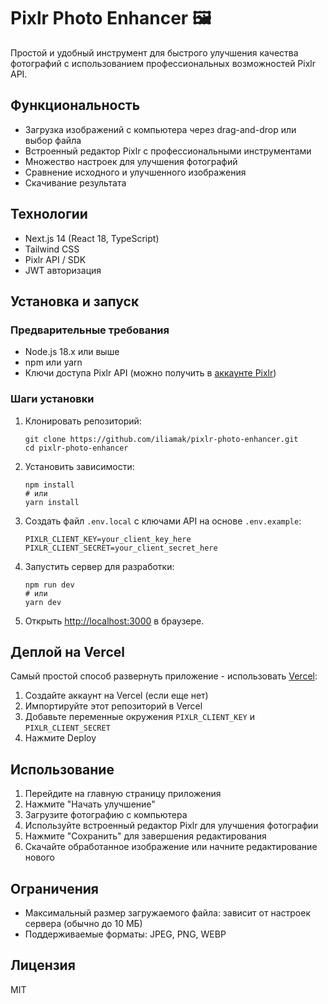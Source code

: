# Pixlr Photo Enhancer 🖼️

Простой и удобный инструмент для быстрого улучшения качества фотографий с использованием профессиональных возможностей Pixlr API.

## Функциональность

- Загрузка изображений с компьютера через drag-and-drop или выбор файла
- Встроенный редактор Pixlr с профессиональными инструментами
- Множество настроек для улучшения фотографий
- Сравнение исходного и улучшенного изображения
- Скачивание результата

## Технологии

- Next.js 14 (React 18, TypeScript)
- Tailwind CSS
- Pixlr API / SDK
- JWT авторизация

## Установка и запуск

### Предварительные требования

- Node.js 18.x или выше
- npm или yarn
- Ключи доступа Pixlr API (можно получить в [аккаунте Pixlr](https://pixlr.com))

### Шаги установки

1. Клонировать репозиторий:
   ```
   git clone https://github.com/iliamak/pixlr-photo-enhancer.git
   cd pixlr-photo-enhancer
   ```

2. Установить зависимости:
   ```
   npm install
   # или
   yarn install
   ```

3. Создать файл `.env.local` с ключами API на основе `.env.example`:
   ```
   PIXLR_CLIENT_KEY=your_client_key_here
   PIXLR_CLIENT_SECRET=your_client_secret_here
   ```

4. Запустить сервер для разработки:
   ```
   npm run dev
   # или
   yarn dev
   ```

5. Открыть [http://localhost:3000](http://localhost:3000) в браузере.

## Деплой на Vercel

Самый простой способ развернуть приложение - использовать [Vercel](https://vercel.com):

1. Создайте аккаунт на Vercel (если еще нет)
2. Импортируйте этот репозиторий в Vercel
3. Добавьте переменные окружения `PIXLR_CLIENT_KEY` и `PIXLR_CLIENT_SECRET`
4. Нажмите Deploy

## Использование

1. Перейдите на главную страницу приложения
2. Нажмите "Начать улучшение"
3. Загрузите фотографию с компьютера
4. Используйте встроенный редактор Pixlr для улучшения фотографии
5. Нажмите "Сохранить" для завершения редактирования
6. Скачайте обработанное изображение или начните редактирование нового

## Ограничения

- Максимальный размер загружаемого файла: зависит от настроек сервера (обычно до 10 МБ)
- Поддерживаемые форматы: JPEG, PNG, WEBP

## Лицензия

MIT
